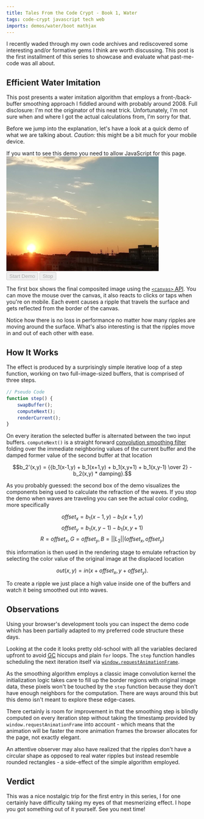 ```yaml
---
title: Tales From the Code Crypt - Book 1, Water
tags: code-crypt javascript tech web
imports: demos/water/boot mathjax
---
```


I recently waded through my own code archives and rediscovered some interesting and/or formative gems I think are worth discussing. This post is the first installment of this series to showcase and evaluate what past-me-code was all about.


## Efficient Water Imitation

This post presents a water imitation algorithm that employs a front-/back-buffer smoothing approach I fiddled around with probably around 2008. Full disclosure: I'm not the originator of this neat trick. Unfortunately, I'm not sure when and where I got the actual calculations from, I'm sorry for that.

Before we jump into the explanation, let's have a look at a quick demo of what we are talking about. *Caution:* this might be a bit much for your mobile device.

<div class="code-demo water">
  <noscript>
    If you want to see this demo you need to allow JavaScript for this page.
  </noscript>
  <div class="code-demo__content code-demo__content--hidden">
    <canvas class="water__pool" width="400" height="300">
      <img src="/img/water_bg.png" width="400" height="300">
    </canvas>
    <canvas class="water__buffer" width="400" height="300"></canvas>
  </div>
  <div class="code-demo__toolbar">
    <button class="btn" data-trigger="water.start" disabled>Start Demo</button>
    <button class="btn" data-trigger="water.stop" disabled>Stop</button>
  </div>
</div>

The first box shows the final composited image using the [`<canvas>` API][canvas]. You can move the mouse over the canvas, it also reacts to clicks or taps when you're on mobile. Each event causes a ripple that travels the surface and gets reflected from the border of the canvas.

Notice how there is no loss in performance no matter how many ripples are moving around the surface. What's also interesting is that the ripples move in and out of each other with ease. 


## How It Works

The effect is produced by a surprisingly simple iterative loop of a step function, working on two full-image-sized buffers, that is comprised of three steps.

```javascript
// Pseudo Code
function step() {
    swapBuffer();
    computeNext();
    renderCurrent();
}
```

On every iteration the selected buffer is alternated between the two input buffers. `computeNext()` is a straight forward [convolution smoothing filter][kernel] folding over the immediate neighboring values of the current buffer and the damped former value of the second buffer at that location

$$b_2'(x,y) = {{b_1(x-1,y) + b_1(x+1,y) + b_1(x,y+1) + b_1(x,y-1) \over 2} - b_2(x,y) * damping}.$$

As you probably guessed: the second box of the demo visualizes the components being used to calculate the refraction of the waves. If you stop the demo when waves are traveling you can see the actual color coding, more specifically

$$offset_x=b_1(x-1,y) - b_1(x+1,y)$$
$$offset_y=b_1(x,y-1) - b_1(x,y+1)$$
$$R=offset_x,G=offset_y,B=||L_2||(offset_x,offset_y)$$

this information is then used in the rendering stage to emulate refraction by selecting the color value of the original image at the displaced location

$$out(x,y)={in(x+offset_x,y+offset_y)}.$$

To create a ripple we just place a high value inside one of the buffers and watch it being smoothed out into waves.


## Observations

Using your browser's development tools you can inspect the demo code which has been partially adapted to my preferred code structure these days.

Looking at the code it looks pretty old-school with all the variables declared upfront to avoid [<abbr title="Garbage Collection">GC</abbr>][gc] hiccups and plain `for` loops. The `step` function handles scheduling the next iteration itself via [`window.requestAnimationFrame`][requestAnimationFrame].

As the smoothing algorithm employs a classic image convolution kernel the initialization logic takes care to fill up the border regions with original image data, these pixels won't be touched by the `step` function because they don't have enough neighbors for the computation. There are ways around this but this demo isn't meant to explore these edge-cases.

There certainly is room for improvement in that the smoothing step is blindly computed on every iteration step without taking the timestamp provided by `window.requestAnimationFrame` into account - which means that the animation will be faster the more animation frames the browser allocates for the page, not exactly elegant.

An attentive observer may also have realized that the ripples don't have a circular shape as opposed to real water ripples but instead resemble rounded rectangles - a side-effect of the simple algorithm employed.

## Verdict

This was a nice nostalgic trip for the first entry in this series, I for one certainly have difficulty taking my eyes of that mesmerizing effect. I hope you got something out of it yourself. See you next time!



[canvas]: https://developer.mozilla.org/en-US/docs/Web/API/Canvas_API
[gc]: https://en.wikipedia.org/wiki/Garbage_collection_(computer_science)
[kernel]: https://en.wikipedia.org/wiki/Kernel_(image_processing)
[requestAnimationFrame]: https://developer.mozilla.org/en-US/docs/Web/API/window/requestAnimationFrame

